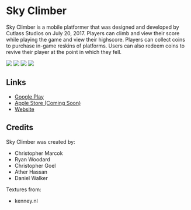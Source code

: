 # Sky Climber

Sky Climber is a mobile platformer that was designed and developed by Cutlass Studios on July 20, 2017. Players can climb and view their score while playing the game and view their highscore. Players can collect coins to purchase in-game reskins of platforms. Users can also redeem coins to revive their player at the point in which they fell.

![](https://lh3.googleusercontent.com/sVnQn5DEFrsPYtZghyeAJXa3cwePuqiukirylPR-R3ucOvv26L3_wI18x6b-wSJDI-s=h900-rw)
![](https://lh3.googleusercontent.com/q2jZnYA3OUcCdRFkAfoI7JT2ngT5gVGJ0hO-e8yKnHBf74t1o_jP72pBajTDgdi2OOQO=h900-rw)
![](https://lh3.googleusercontent.com/YywTBjb5X7MS-5rWZ0EOGK-dRw0UiDB3UgRafEV5GfyFo7e-NzDWVb2JLBn_9L0Qxw=h900-rw)
![](https://lh3.googleusercontent.com/biv6KuGYxytzjZ7Qxfee9Q_XzvLZ22RZRDK6h0S88jML92Qjg8dhmME4VHu0Kfd9pqfu=h900-rw)

## Links
* [Google Play](https://play.google.com/store/apps/details?id=com.cutlassstudios.test&hl=en)
* [Apple Store (Coming Soon)]()
* [Website](https://cutlass-studios.github.io)

## Credits
Sky Climber was created by:
- Christopher Marcok
- Ryan Woodard
- Christopher Goel
- Ather Hassan
- Daniel Walker

Textures from:
- kenney.nl
